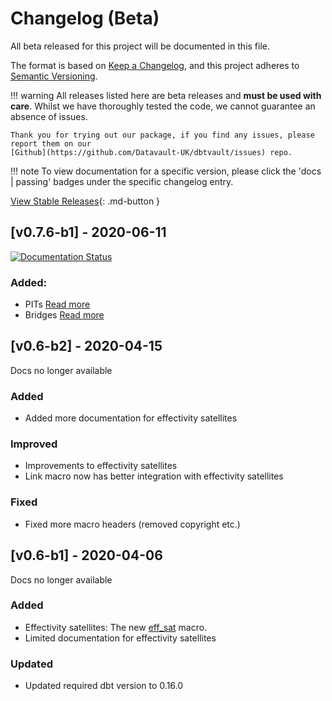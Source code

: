 # Changelog (Beta)
All beta released for this project will be documented in this file.

The format is based on [Keep a Changelog](https://keepachangelog.com/en/1.0.0/),
and this project adheres to [Semantic Versioning](https://semver.org/spec/v2.0.0.html).

!!! warning
    All releases listed here are beta releases and **must be used with care**. 
    Whilst we have thoroughly tested the code, we cannot guarantee an absence of issues. 
    
    Thank you for trying out our package, if you find any issues, please report them on our 
    [Github](https://github.com/Datavault-UK/dbtvault/issues) repo.

!!! note
    To view documentation for a specific version, please click the 'docs | passing' badges under the specific changelog entry. 

[View Stable Releases](stable.md){: .md-button }


## [v0.7.6-b1] - 2020-06-11
[![Documentation Status](https://readthedocs.org/projects/dbtvault/badge/?version=v0.7.6-b1)](https://dbtvault.readthedocs.io/en/v0.7.6-b1/?badge=v0.7.6-b1)

### Added:
- PITs [Read more](https://dbtvault.readthedocs.io/en/v0.7.6-b1/tutorial/tut_point_in_time/)
- Bridges [Read more](https://dbtvault.readthedocs.io/en/v0.7.6-b1/tutorial/tut_bridges/)

## [v0.6-b2] - 2020-04-15

Docs no longer available

### Added
- Added more documentation for effectivity satellites

### Improved
- Improvements to effectivity satellites
- Link macro now has better integration with effectivity satellites 

### Fixed
- Fixed more macro headers (removed copyright etc.)

## [v0.6-b1] - 2020-04-06

Docs no longer available

### Added

- Effectivity satellites: The new [eff_sat](../macros.md#eff_sat) macro.
- Limited documentation for effectivity satellites

### Updated
- Updated required dbt version to 0.16.0